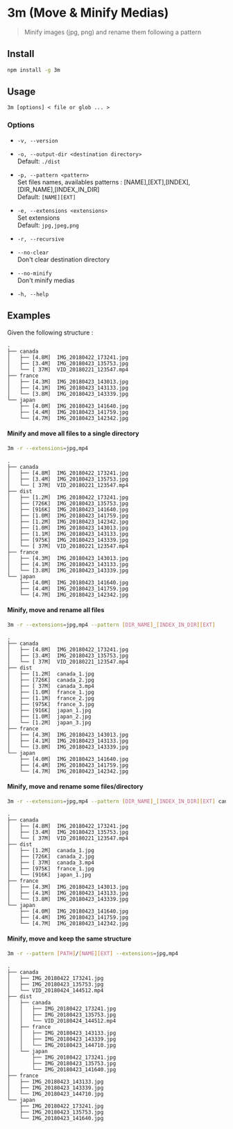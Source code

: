 # 3m (Move & Minify Medias)

> Minify images (jpg, png) and rename them following a pattern


## Install

```bash
npm install -g 3m
```

## Usage

`3m [options] < file or glob ... >`
 
### Options



- `-v, --version`  

- `-o, --output-dir <destination directory>`  
Default: `./dist`

- `-p, --pattern <pattern>`   
Set files names, availables patterns : [NAME],[EXT],[INDEX],[DIR_NAME],[INDEX_IN_DIR]  
Default: `[NAME][EXT]`

- `-e, --extensions <extensions>`  
Set extensions  
Default: `jpg,jpeg,png`

- `-r, --recursive`

- `--no-clear`  
Don't clear destination directory  

- `--no-minify`  
Don't minify medias  

- `-h, --help`

## Examples

Given the following structure :  

```
.
├── canada
│   ├── [4.8M]  IMG_20180422_173241.jpg
│   ├── [3.4M]  IMG_20180423_135753.jpg
│   └── [ 37M]  VID_20180221_123547.mp4
├── france
│   ├── [4.3M]  IMG_20180423_143013.jpg
│   ├── [4.1M]  IMG_20180423_143133.jpg
│   └── [3.8M]  IMG_20180423_143339.jpg
└── japan
    ├── [4.0M]  IMG_20180423_141640.jpg
    ├── [4.4M]  IMG_20180423_141759.jpg
    └── [4.7M]  IMG_20180423_142342.jpg
```

#### Minify and move all files to a single directory
 
```sh
3m -r --extensions=jpg,mp4
```

```
.
├── canada
│   ├── [4.8M]  IMG_20180422_173241.jpg
│   ├── [3.4M]  IMG_20180423_135753.jpg
│   └── [ 37M]  VID_20180221_123547.mp4
├── dist
│   ├── [1.2M]  IMG_20180422_173241.jpg
│   ├── [726K]  IMG_20180423_135753.jpg
│   ├── [916K]  IMG_20180423_141640.jpg
│   ├── [1.0M]  IMG_20180423_141759.jpg
│   ├── [1.2M]  IMG_20180423_142342.jpg
│   ├── [1.0M]  IMG_20180423_143013.jpg
│   ├── [1.1M]  IMG_20180423_143133.jpg
│   ├── [975K]  IMG_20180423_143339.jpg
│   └── [ 37M]  VID_20180221_123547.mp4
├── france
│   ├── [4.3M]  IMG_20180423_143013.jpg
│   ├── [4.1M]  IMG_20180423_143133.jpg
│   └── [3.8M]  IMG_20180423_143339.jpg
└── japan
    ├── [4.0M]  IMG_20180423_141640.jpg
    ├── [4.4M]  IMG_20180423_141759.jpg
    └── [4.7M]  IMG_20180423_142342.jpg
```

#### Minify, move and rename all files

```sh
3m -r --extensions=jpg,mp4 --pattern [DIR_NAME]_[INDEX_IN_DIR][EXT]
```

```
.
├── canada
│   ├── [4.8M]  IMG_20180422_173241.jpg
│   ├── [3.4M]  IMG_20180423_135753.jpg
│   └── [ 37M]  VID_20180221_123547.mp4
├── dist
│   ├── [1.2M]  canada_1.jpg
│   ├── [726K]  canada_2.jpg
│   ├── [ 37M]  canada_3.mp4
│   ├── [1.0M]  france_1.jpg
│   ├── [1.1M]  france_2.jpg
│   ├── [975K]  france_3.jpg
│   ├── [916K]  japan_1.jpg
│   ├── [1.0M]  japan_2.jpg
│   └── [1.2M]  japan_3.jpg
├── france
│   ├── [4.3M]  IMG_20180423_143013.jpg
│   ├── [4.1M]  IMG_20180423_143133.jpg
│   └── [3.8M]  IMG_20180423_143339.jpg
└── japan
    ├── [4.0M]  IMG_20180423_141640.jpg
    ├── [4.4M]  IMG_20180423_141759.jpg
    └── [4.7M]  IMG_20180423_142342.jpg
```

#### Minify, move and rename some files/directory

```sh
3m -r --extensions=jpg,mp4 --pattern [DIR_NAME]_[INDEX_IN_DIR][EXT] canada japan/IMG_20180423_141640.jpg france/IMG_20180423_143339.jpg
```

```
.
├── canada
│   ├── [4.8M]  IMG_20180422_173241.jpg
│   ├── [3.4M]  IMG_20180423_135753.jpg
│   └── [ 37M]  VID_20180221_123547.mp4
├── dist
│   ├── [1.2M]  canada_1.jpg
│   ├── [726K]  canada_2.jpg
│   ├── [ 37M]  canada_3.mp4
│   ├── [975K]  france_1.jpg
│   └── [916K]  japan_1.jpg
├── france
│   ├── [4.3M]  IMG_20180423_143013.jpg
│   ├── [4.1M]  IMG_20180423_143133.jpg
│   └── [3.8M]  IMG_20180423_143339.jpg
└── japan
    ├── [4.0M]  IMG_20180423_141640.jpg
    ├── [4.4M]  IMG_20180423_141759.jpg
    └── [4.7M]  IMG_20180423_142342.jpg
```

#### Minify, move and keep the same structure

```sh
3m -r --pattern [PATH]/[NAME][EXT] --extensions=jpg,mp4
```

```
.
├── canada
│   ├── IMG_20180422_173241.jpg
│   ├── IMG_20180423_135753.jpg
│   └── VID_20180424_144512.mp4
├── dist
│   ├── canada
│   │   ├── IMG_20180422_173241.jpg
│   │   ├── IMG_20180423_135753.jpg
│   │   └── VID_20180424_144512.mp4
│   ├── france
│   │   ├── IMG_20180423_143133.jpg
│   │   ├── IMG_20180423_143339.jpg
│   │   └── IMG_20180423_144710.jpg
│   └── japan
│       ├── IMG_20180422_173241.jpg
│       ├── IMG_20180423_135753.jpg
│       └── IMG_20180423_141640.jpg
├── france
│   ├── IMG_20180423_143133.jpg
│   ├── IMG_20180423_143339.jpg
│   └── IMG_20180423_144710.jpg
└── japan
    ├── IMG_20180422_173241.jpg
    ├── IMG_20180423_135753.jpg
    └── IMG_20180423_141640.jpg
```
